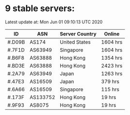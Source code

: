 # 9 stable servers:

Latest update at: Mon Jun 01 09:10:13 UTC 2020

| ID | ASN | Server Country | Online |
| -- | --- | -------------- | ------ |
| #.D09B | AS174 | United States | 1604 hrs |
| #.7F1D | AS63949 | Singapore | 1604 hrs |
| #.B6F8 | AS63888 | Hong Kong | 1354 hrs |
| #.BD3E | AS63888 | Hong Kong | 2423 hrs |
| #.2A79 | AS63949 | Japan | 1263 hrs |
| #.47E3 | AS16509 | Japan | 379 hrs |
| #.6A66 | AS16509 | Singapore | 115 hrs |
| #.173F | AS133752 | Hong Kong | 19 hrs |
| #.9F93 | AS8075 | Hong Kong | 19 hrs |

